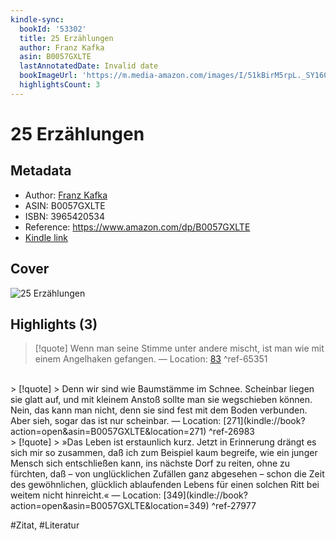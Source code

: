 ```yaml
---
kindle-sync:
  bookId: '53302'
  title: 25 Erzählungen
  author: Franz Kafka
  asin: B0057GXLTE
  lastAnnotatedDate: Invalid date
  bookImageUrl: 'https://m.media-amazon.com/images/I/51kBirM5rpL._SY160.jpg'
  highlightsCount: 3
---
```

# 25 Erzählungen
## Metadata
* Author: [Franz Kafka](<https://www.goodreads.com/search?q=Franz Kafka>)
* ASIN: B0057GXLTE
* ISBN: 3965420534
* Reference: https://www.amazon.com/dp/B0057GXLTE
* [Kindle link](kindle://book?action=open&asin=B0057GXLTE)

## Cover
![25 Erzählungen](https://m.media-amazon.com/images/I/51kBirM5rpL._SY160.jpg)

## Highlights (3)

> [!quote]
> Wenn man seine Stimme unter andere mischt, ist man wie mit einem Angelhaken gefangen. — Location: [83](kindle://book?action=open&asin=B0057GXLTE&location=83) ^ref-65351

<br>
> [!quote]
> Denn wir sind wie Baumstämme im Schnee. Scheinbar liegen sie glatt auf, und mit kleinem Anstoß sollte man sie wegschieben können. Nein, das kann man nicht, denn sie sind fest mit dem Boden verbunden. Aber sieh, sogar das ist nur scheinbar. — Location: [271](kindle://book?action=open&asin=B0057GXLTE&location=271) ^ref-26983

<br>
> [!quote]
> »Das Leben ist erstaunlich kurz. Jetzt in Erinnerung drängt es sich mir so zusammen, daß ich zum Beispiel kaum begreife, wie ein junger Mensch sich entschließen kann, ins nächste Dorf zu reiten, ohne zu fürchten, daß – von unglücklichen Zufällen ganz abgesehen – schon die Zeit des gewöhnlichen, glücklich ablaufenden Lebens für einen solchen Ritt bei weitem nicht hinreicht.« — Location: [349](kindle://book?action=open&asin=B0057GXLTE&location=349) ^ref-27977

<br>

#Zitat, #Literatur
